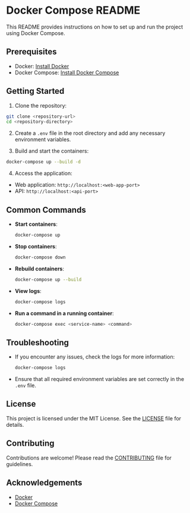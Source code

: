 # Docker Compose README

This README provides instructions on how to set up and run the project using Docker Compose.

## Prerequisites

- Docker: [Install Docker](https://docs.docker.com/get-docker/)
- Docker Compose: [Install Docker Compose](https://docs.docker.com/compose/install/)

## Getting Started

1. Clone the repository:

```sh
git clone <repository-url>
cd <repository-directory>
```

2. Create a `.env` file in the root directory and add any necessary environment variables.

3. Build and start the containers:

```sh
docker-compose up --build -d
```

4. Access the application:

- Web application: `http://localhost:<web-app-port>`
- API: `http://localhost:<api-port>`

## Common Commands

- **Start containers**:

  ```sh
  docker-compose up
  ```

- **Stop containers**:

  ```sh
  docker-compose down
  ```

- **Rebuild containers**:

  ```sh
  docker-compose up --build
  ```

- **View logs**:

  ```sh
  docker-compose logs
  ```

- **Run a command in a running container**:
  ```sh
  docker-compose exec <service-name> <command>
  ```

## Troubleshooting

- If you encounter any issues, check the logs for more information:

  ```sh
  docker-compose logs
  ```

- Ensure that all required environment variables are set correctly in the `.env` file.

## License

This project is licensed under the MIT License. See the [LICENSE](LICENSE) file for details.

## Contributing

Contributions are welcome! Please read the [CONTRIBUTING](CONTRIBUTING.md) file for guidelines.

## Acknowledgements

- [Docker](https://www.docker.com/)
- [Docker Compose](https://docs.docker.com/compose/)
